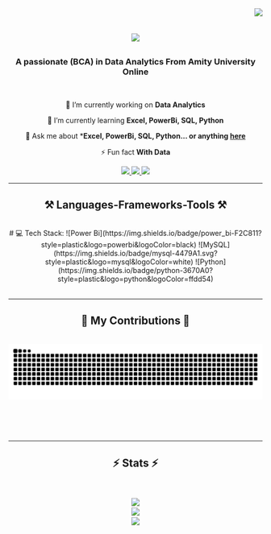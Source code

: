 <img align="right" src="https://visitor-badge.laobi.icu/badge?page_id=bhanu-prabhat-prajapati1/bhanu-prabhat-prajapati1" />

<h1 align="center">
    <img src="https://readme-typing-svg.herokuapp.com/?font=Righteous&size=35&center=true&vCenter=true&width=500&height=70&duration=4000&lines=Hi+There+👋;+I'm+Bhanu+Prabhat+Prajapati;" />
</h1>

<h3 align="center">A passionate (BCA) in Data Analytics From Amity University Online </h3>

<br/>

<div align="center">
 
 🔭 I’m currently working on **Data Analytics**
 
 🌱 I’m currently learning **Excel, PowerBi, SQL, Python**

💬 Ask me about ***Excel, PowerBi, SQL, Python... or anything [here](https://github.com/bhanu-prabhat-prajapati1/issues)**

⚡ Fun fact **With Data**

 </div>
 
<div align="center"> 
  <a href="mailto:da.workwithbp@gmail.com">
    <img src="https://img.shields.io/badge/Gmail-333333?style=for-the-badge&logo=gmail&logoColor=red" />
  </a>
  <a href="https://linkedin.com/in/bhanu-prabhat-prajapati1" target="_blank">
    <img src="https://img.shields.io/badge/LinkedIn-0077B5?style=for-the-badge&logo=linkedin&logoColor=white" target="_blank" />
  </a>
  <a href="https://salesp07.github.io" target="_blank">
     <img src="https://img.shields.io/badge/Portfolio-FF5722?style=for-the-badge&logo=todoist&logoColor=white" target="_blank" /> <!-- sqlite, safari, google-chrome are other good icon options -->
  </a>
</div>

 <hr/>
 
<h2 align="center">⚒️ Languages-Frameworks-Tools ⚒️</h2>
<br/>
<div align="center">
 # 💻 Tech Stack:
![Power Bi](https://img.shields.io/badge/power_bi-F2C811?style=plastic&logo=powerbi&logoColor=black) ![MySQL](https://img.shields.io/badge/mysql-4479A1.svg?style=plastic&logo=mysql&logoColor=white) ![Python](https://img.shields.io/badge/python-3670A0?style=plastic&logo=python&logoColor=ffdd54)
    <br>
</div>

<br/>
<hr/>

<div align="center">
  <h2>🐍 My Contributions 🐍</h2>
  <br>
  <img alt="snake eating my contributions" src="https://raw.githubusercontent.com/salesp07/salesp07/output/github-contribution-grid-snake.svg" />
  
  <br/><br/><br/>
</div>

<hr/>

<h2 align="center">⚡ Stats ⚡</h2>
<br>
<div align=center>
    
![](https://github-readme-stats.vercel.app/api?username=bhanu-prabhat-prajapati1&theme=one_dark_pro&hide_border=false&include_all_commits=true&count_private=false)<br/>
![](https://github-readme-streak-stats.herokuapp.com/?user=bhanu-prabhat-prajapati1&theme=one_dark_pro&hide_border=false)<br/>
![](https://github-readme-stats.vercel.app/api/top-langs/?username=bhanu-prabhat-prajapati1&theme=one_dark_pro&hide_border=false&include_all_commits=true&count_private=false&layout=compact)

<!-- Proudly created with GPRM ( https://gprm.itsvg.in ) -->
